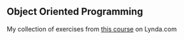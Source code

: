 ## Object Oriented Programming

My collection of exercises from [this 
course](https://www.lynda.com/Developer-Programming-Foundations-tutorials/Understanding-need-design-patterns/135365/158207-4.html?autoplay=true) 
on Lynda.com
